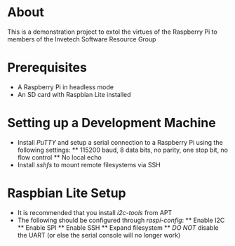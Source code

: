 # About

This is a demonstration project to extol the virtues of the Raspberry Pi
to members of the Invetech Software Resource Group

# Prerequisites

* A Raspberry Pi in headless mode
* An SD card with Raspbian Lite installed

# Setting up a Development Machine

* Install *PuTTY* and setup a serial connection to a Raspberry Pi using
  the following settings:
** 115200 baud, 8 data bits, no parity, one stop bit, no flow control
** No local echo
* Install *sshfs* to mount remote filesystems via SSH

# Raspbian Lite Setup

* It is recommended that you install *i2c-tools* from APT
* The following should be configured through *raspi-config*:
** Enable I2C
** Enable SPI
** Enable SSH
** Expand filesystem
** *DO NOT* disable the UART (or else the serial console will no longer
   work)
